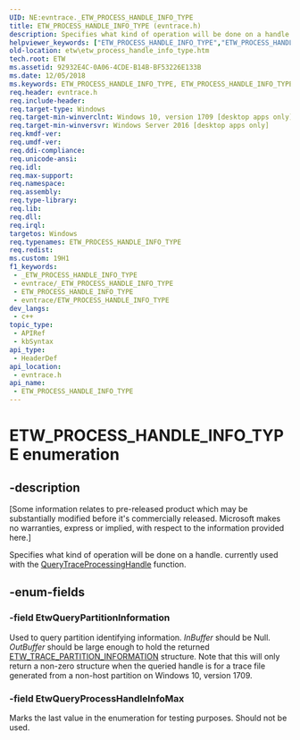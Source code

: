 ```yaml
---
UID: NE:evntrace._ETW_PROCESS_HANDLE_INFO_TYPE
title: ETW_PROCESS_HANDLE_INFO_TYPE (evntrace.h)
description: Specifies what kind of operation will be done on a handle.
helpviewer_keywords: ["ETW_PROCESS_HANDLE_INFO_TYPE","ETW_PROCESS_HANDLE_INFO_TYPE enumeration [ETW]","EtwQueryPartitionInformation","EtwQueryProcessHandleInfoMax","etw.etw_process_handle_info_type","evntrace/ETW_PROCESS_HANDLE_INFO_TYPE","evntrace/EtwQueryPartitionInformation","evntrace/EtwQueryProcessHandleInfoMax"]
old-location: etw\etw_process_handle_info_type.htm
tech.root: ETW
ms.assetid: 92932E4C-0A06-4CDE-B14B-BF53226E133B
ms.date: 12/05/2018
ms.keywords: ETW_PROCESS_HANDLE_INFO_TYPE, ETW_PROCESS_HANDLE_INFO_TYPE enumeration [ETW], EtwQueryPartitionInformation, EtwQueryProcessHandleInfoMax, etw.etw_process_handle_info_type, evntrace/ETW_PROCESS_HANDLE_INFO_TYPE, evntrace/EtwQueryPartitionInformation, evntrace/EtwQueryProcessHandleInfoMax
req.header: evntrace.h
req.include-header: 
req.target-type: Windows
req.target-min-winverclnt: Windows 10, version 1709 [desktop apps only]
req.target-min-winversvr: Windows Server 2016 [desktop apps only]
req.kmdf-ver: 
req.umdf-ver: 
req.ddi-compliance: 
req.unicode-ansi: 
req.idl: 
req.max-support: 
req.namespace: 
req.assembly: 
req.type-library: 
req.lib: 
req.dll: 
req.irql: 
targetos: Windows
req.typenames: ETW_PROCESS_HANDLE_INFO_TYPE
req.redist: 
ms.custom: 19H1
f1_keywords:
 - _ETW_PROCESS_HANDLE_INFO_TYPE
 - evntrace/_ETW_PROCESS_HANDLE_INFO_TYPE
 - ETW_PROCESS_HANDLE_INFO_TYPE
 - evntrace/ETW_PROCESS_HANDLE_INFO_TYPE
dev_langs:
 - c++
topic_type:
 - APIRef
 - kbSyntax
api_type:
 - HeaderDef
api_location:
 - evntrace.h
api_name:
 - ETW_PROCESS_HANDLE_INFO_TYPE
---
```


# ETW_PROCESS_HANDLE_INFO_TYPE enumeration


## -description

<p class="CCE_Message">[Some information relates to pre-released product which may be substantially modified before it's commercially released. Microsoft makes no warranties, express or implied, with respect to the information provided here.]

Specifies what kind of operation will be done on a handle. currently used with the <a href="https://docs.microsoft.com/windows/desktop/ETW/querytraceprocessinghandle">QueryTraceProcessingHandle</a> function.

## -enum-fields

### -field EtwQueryPartitionInformation

Used to query partition identifying information.  <i>InBuffer</i> should be Null.  <i>OutBuffer</i> should be large enough to hold the returned <a href="https://docs.microsoft.com/windows/desktop/ETW/etw-trace-partition-information">ETW_TRACE_PARTITION_INFORMATION</a> structure.  Note that this will only return a non-zero structure when the queried handle is for a trace file generated from a non-host partition on Windows 10, version 1709.

### -field EtwQueryProcessHandleInfoMax

Marks the last value in the enumeration for testing purposes.  Should not be used.

